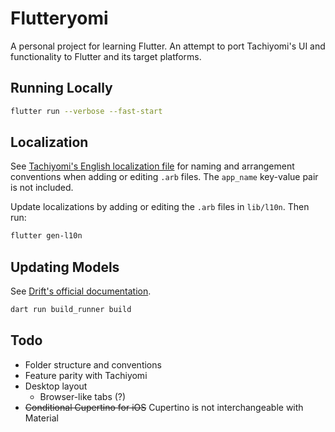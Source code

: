 # Flutteryomi

A personal project for learning Flutter. An attempt to port Tachiyomi's UI and functionality to Flutter and its target platforms.

## Running Locally

```sh
flutter run --verbose --fast-start
```

## Localization

See [Tachiyomi's English localization file](https://github.com/tachiyomiorg/tachiyomi/blob/master/i18n/src/main/res/values/strings.xml) for naming and arrangement conventions when adding or editing `.arb` files. The `app_name` key-value pair is not included.

Update localizations by adding or editing the `.arb` files in `lib/l10n`. Then run:

```sh
flutter gen-l10n
```

## Updating Models

See [Drift's official documentation](https://drift.simonbinder.eu/docs/getting-started/).

```sh
dart run build_runner build
```

## Todo

- Folder structure and conventions
- Feature parity with Tachiyomi
- Desktop layout
  - Browser-like tabs (?)
- ~~Conditional Cupertino for iOS~~ Cupertino is not interchangeable with Material
